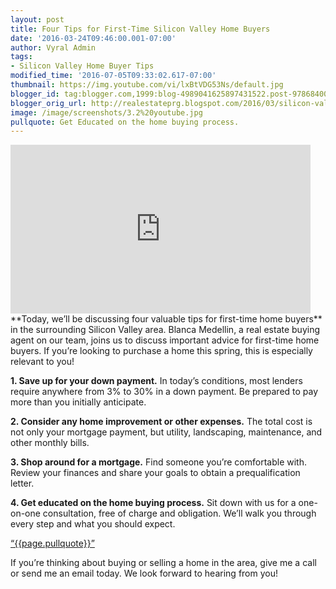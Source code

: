 ```yaml
---
layout: post
title: Four Tips for First-Time Silicon Valley Home Buyers
date: '2016-03-24T09:46:00.001-07:00'
author: Vyral Admin
tags:
- Silicon Valley Home Buyer Tips
modified_time: '2016-07-05T09:33:02.617-07:00'
thumbnail: https://img.youtube.com/vi/lxBtVDG53Ns/default.jpg
blogger_id: tag:blogger.com,1999:blog-4989041625897431522.post-978684005490137846
blogger_orig_url: http://realestateprg.blogspot.com/2016/03/silicon-valley-real-estate-first-time.html
image: /image/screenshots/3.2%20youtube.jpg
pullquote: Get Educated on the home buying process.
---
```


<iframe 
width="480" height="270" src="https://www.youtube.com/embed/lxBtVDG53Ns" 
frameborder="0" allowfullscreen></iframe>
**Today, we’ll be discussing four valuable tips for first-time home buyers** in the surrounding Silicon Valley area. Blanca Medellin, a real estate buying agent on our team, joins us to discuss important advice for first-time home buyers. If you’re looking to purchase a home this spring, this is especially relevant to you! 

**1. Save up for your down payment.** In today’s conditions, most lenders require anywhere from 3% to 30% in a down payment. Be prepared to pay more than you initially anticipate.

**2. Consider any home improvement or other expenses.** The total cost is not only your mortgage payment, but utility, landscaping, maintenance, and other monthly bills.

**3. Shop around for a mortgage.** Find someone you’re comfortable with. Review your finances and share your goals to obtain a prequalification letter.

**4. Get educated on the home buying process.** Sit down with us for a one-on-one consultation, free of charge and obligation. We’ll walk you through every step and what you should expect. 

<a href="https://twitter.com/home/?status={{page.pullquote}}%20{{site.url}}{{page.url}}%20via%40{{site.data.settings.socials.twitter | remove: 'https://twitter.com/'}}" target='_blank' class="pullquote">&#8220;{{page.pullquote}}&#8221;</a>

If you’re thinking about buying or selling a home in the area, give me a call or send me an email today. We look forward to hearing from you!